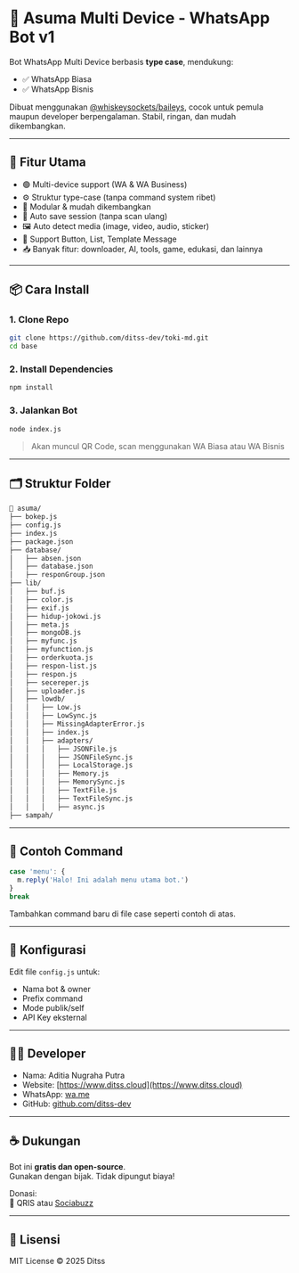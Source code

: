 # 🤖 Asuma Multi Device - WhatsApp Bot v1

Bot WhatsApp Multi Device berbasis **type case**, mendukung:
- ✅ WhatsApp Biasa
- ✅ WhatsApp Bisnis

Dibuat menggunakan [@whiskeysockets/baileys](https://github.com/whiskeysockets/Baileys), cocok untuk pemula maupun developer berpengalaman. Stabil, ringan, dan mudah dikembangkan.

---

## 🚀 Fitur Utama
- 🟢 Multi-device support (WA & WA Business)
- ⚙️ Struktur type-case (tanpa command system ribet)
- 📂 Modular & mudah dikembangkan
- 💾 Auto save session (tanpa scan ulang)
- 🖼️ Auto detect media (image, video, audio, sticker)
- 🔘 Support Button, List, Template Message
- 📥 Banyak fitur: downloader, AI, tools, game, edukasi, dan lainnya

---

## 📦 Cara Install

### 1. Clone Repo
```bash
git clone https://github.com/ditss-dev/toki-md.git
cd base
```

### 2. Install Dependencies
```bash
npm install
```

### 3. Jalankan Bot
```bash
node index.js
```

> Akan muncul QR Code, scan menggunakan WA Biasa atau WA Bisnis

---

## 🗂️ Struktur Folder

```bash
📁 asuma/
├── bokep.js
├── config.js
├── index.js
├── package.json
├── database/
│   ├── absen.json
│   ├── database.json
│   ├── responGroup.json
├── lib/
│   ├── buf.js
│   ├── color.js
│   ├── exif.js
│   ├── hidup-jokowi.js
│   ├── meta.js
│   ├── mongoDB.js
│   ├── myfunc.js
│   ├── myfunction.js
│   ├── orderkuota.js
│   ├── respon-list.js
│   ├── respon.js
│   ├── secereper.js
│   ├── uploader.js
│   ├── lowdb/
│   │   ├── Low.js
│   │   ├── LowSync.js
│   │   ├── MissingAdapterError.js
│   │   ├── index.js
│   │   ├── adapters/
│   │   │   ├── JSONFile.js
│   │   │   ├── JSONFileSync.js
│   │   │   ├── LocalStorage.js
│   │   │   ├── Memory.js
│   │   │   ├── MemorySync.js
│   │   │   ├── TextFile.js
│   │   │   ├── TextFileSync.js
│   │   │   ├── async.js
├── sampah/
```

---

## 🧩 Contoh Command

```js
case 'menu': {
  m.reply('Halo! Ini adalah menu utama bot.')
}
break
```

Tambahkan command baru di file case seperti contoh di atas.

---

## 🔧 Konfigurasi

Edit file `config.js` untuk:
- Nama bot & owner
- Prefix command
- Mode publik/self
- API Key eksternal

---

## 🧑‍💻 Developer
- Nama: Aditia Nugraha Putra
- Website: [https://www.ditss.cloud](https://www.ditss.cloud)
- WhatsApp: [wa.me](https://wa.me/6281513607731)
- GitHub: [github.com/ditss-dev](https://github.com/ditss-dev)

---

## ☕ Dukungan

Bot ini **gratis dan open-source**.  
Gunakan dengan bijak. Tidak dipungut biaya!

Donasi:  
📌 QRIS atau [Sociabuzz](https://sociabuzz.com/ditss)

---

## 📄 Lisensi

MIT License © 2025 Ditss
